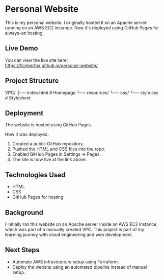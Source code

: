 # Personal Website

This is my personal website. I originally hosted it on an Apache server running on an AWS EC2 instance. Now it's deployed using GitHub Pages for always-on hosting.

## Live Demo
You can view the live site here:  
https://0cyberfox.github.io/personal-website/

## Project Structure
VPC/
├── index.html          # Homepage
└── resources/
    └── css/
        └── style.css   # Stylesheet

## Deployment
The website is hosted using GitHub Pages.

How it was deployed:
1. Created a public GitHub repository.
2. Pushed the HTML and CSS files into the repo.
3. Enabled GitHub Pages in Settings → Pages.
4. The site is now live at the link above.

## Technologies Used
- HTML  
- CSS  
- GitHub Pages for hosting

## Background
I initially ran this website on an Apache server inside an AWS EC2 instance, which was part of a manually created VPC. This project is part of my learning journey with cloud engineering and web development.

## Next Steps
- Automate AWS infrastructure setup using Terraform.
- Deploy the website using an automated pipeline instead of manual setup.